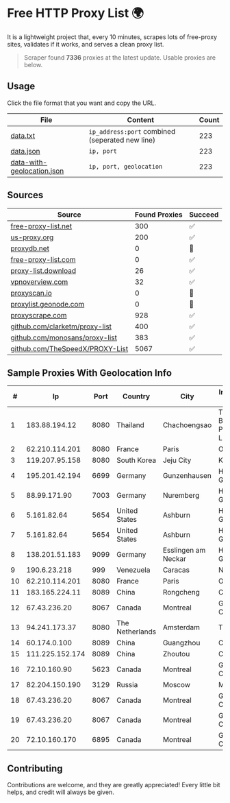 
# Free HTTP Proxy List 🌍

It is a lightweight project that, every 10 minutes, scrapes lots of free-proxy sites, validates if it works, and serves a clean proxy list.


> Scraper found **7336** proxies at the latest update. Usable proxies are below.

## Usage

Click the file format that you want and copy the URL.


|File|Content|Count|
|----|-------|-----|
|[data.txt](https://raw.githubusercontent.com/themiralay/Proxy-List-World/master/data.txt)|`ip_address:port` combined (seperated new line)|223|
|[data.json](https://raw.githubusercontent.com/themiralay/Proxy-List-World/master/data.json)|`ip, port`|223|
|[data-with-geolocation.json](https://raw.githubusercontent.com/themiralay/Proxy-List-World/master/data-with-geolocation.json)|`ip, port, geolocation`|223|

## Sources

|Source|Found Proxies|Succeed|
|------|-------------|-------|
|[free-proxy-list.net](https://free-proxy-list.net)|300|✅|
|[us-proxy.org](https://www.us-proxy.org)|200|✅|
|[proxydb.net](http://proxydb.net)|0|🚫|
|[free-proxy-list.com](https://free-proxy-list.com/?page=&port=&type%5B%5D=http&type%5B%5D=https&up_time=0&search=Search)|0|✅|
|[proxy-list.download](https://www.proxy-list.download/HTTP)|26|✅|
|[vpnoverview.com](https://vpnoverview.com/privacy/anonymous-browsing/free-proxy-servers)|32|✅|
|[proxyscan.io](https://www.proxyscan.io)|0|🚫|
|[proxylist.geonode.com](https://proxylist.geonode.com/api/proxy-list?limit=300&page=1&sort_by=lastChecked&sort_type=desc&protocols=http,https)|0|🚫|
|[proxyscrape.com](https://api.proxyscrape.com/v2/?request=displayproxies&protocol=http&timeout=10000&country=all&ssl=all&anonymity=all)|928|✅|
|[github.com/clarketm/proxy-list](https://raw.githubusercontent.com/clarketm/proxy-list/master/proxy-list-raw.txt)|400|✅|
|[github.com/monosans/proxy-list](https://raw.githubusercontent.com/monosans/proxy-list/main/proxies/http.txt)|383|✅|
|[github.com/TheSpeedX/PROXY-List](https://raw.githubusercontent.com/TheSpeedX/PROXY-List/master/http.txt)|5067|✅|


## Sample Proxies With Geolocation Info

|#|Ip|Port|Country|City|Internet Service Provider|
|-|--|----|-------|----|-------------------------|
|1|183.88.194.12|8080|Thailand|Chachoengsao|Triple T Broadband Public Company Limited|
|2|62.210.114.201|8080|France|Paris|Online SAS|
|3|119.207.95.158|8080|South Korea|Jeju City|Korea Telecom|
|4|195.201.42.194|6699|Germany|Gunzenhausen|Hetzner Online GmbH|
|5|88.99.171.90|7003|Germany|Nuremberg|Hetzner Online GmbH|
|6|5.161.82.64|5654|United States|Ashburn|Hetzner Online GmbH|
|7|5.161.82.64|5654|United States|Ashburn|Hetzner Online GmbH|
|8|138.201.51.183|9099|Germany|Esslingen am Neckar|Hetzner Online GmbH|
|9|190.6.23.218|999|Venezuela|Caracas|Net Uno|
|10|62.210.114.201|8080|France|Paris|Online SAS|
|11|183.165.224.11|8089|China|Rongcheng|Chinanet|
|12|67.43.236.20|8067|Canada|Montreal|GloboTech Communications|
|13|94.241.173.37|8080|The Netherlands|Amsterdam|TimeWeb Ltd.|
|14|60.174.0.100|8089|China|Guangzhou|Chinanet|
|15|111.225.152.174|8089|China|Zhoutou|China Telecom|
|16|72.10.160.90|5623|Canada|Montreal|GloboTech Communications|
|17|82.204.150.190|3129|Russia|Moscow|MTS PJSC|
|18|67.43.236.20|8067|Canada|Montreal|GloboTech Communications|
|19|67.43.236.20|8067|Canada|Montreal|GloboTech Communications|
|20|72.10.160.170|6895|Canada|Montreal|GloboTech Communications|



## Contributing

Contributions are welcome, and they are greatly appreciated! Every
little bit helps, and credit will always be given.

